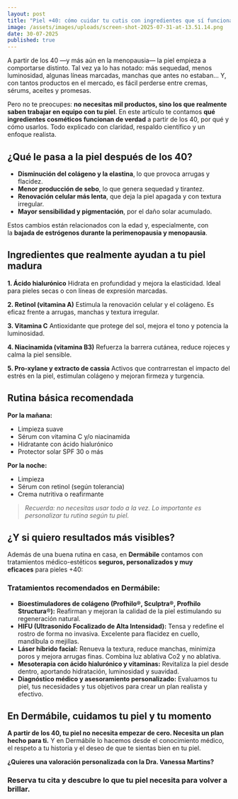 ```yaml
---
layout: post
title: "Piel +40: cómo cuidar tu cutis con ingredientes que sí funcionan"
image: /assets/images/uploads/screen-shot-2025-07-31-at-13.51.14.png
date: 30-07-2025
published: true
---
```

A partir de los 40 —y más aún en la menopausia— la piel empieza a comportarse distinto. Tal vez ya lo has notado: más sequedad, menos luminosidad, algunas líneas marcadas, manchas que antes no estaban… Y, con tantos productos en el mercado, es fácil perderse entre cremas, sérums, aceites y promesas.

Pero no te preocupes: **no necesitas mil productos, sino los que realmente saben trabajar en equipo con tu piel**. En este artículo te contamos **qué ingredientes cosméticos funcionan de verdad** a partir de los 40, por qué y cómo usarlos. Todo explicado con claridad, respaldo científico y un enfoque realista.

## ¿Qué le pasa a la piel después de los 40?

* **Disminución del colágeno y la elastina**, lo que provoca arrugas y flacidez.
* **Menor producción de sebo**, lo que genera sequedad y tirantez.
* **Renovación celular más lenta**, que deja la piel apagada y con textura irregular.
* **Mayor sensibilidad y pigmentación**, por el daño solar acumulado.

Estos cambios están relacionados con la edad y, especialmente, con la **bajada de estrógenos durante la perimenopausia y menopausia**.

## Ingredientes que realmente ayudan a tu piel madura

**1. Ácido hialurónico**
Hidrata en profundidad y mejora la elasticidad. Ideal para pieles secas o con líneas de expresión marcadas.

**2. Retinol (vitamina A)**
Estimula la renovación celular y el colágeno. Es eficaz frente a arrugas, manchas y textura irregular.

**3. Vitamina C**
Antioxidante que protege del sol, mejora el tono y potencia la luminosidad.

**4. Niacinamida (vitamina B3)**
Refuerza la barrera cutánea, reduce rojeces y calma la piel sensible.

**5. Pro-xylane y extracto de cassia**
Activos que contrarrestan el impacto del estrés en la piel, estimulan colágeno y mejoran firmeza y turgencia.

## Rutina básica recomendada

**Por la mañana:**

* Limpieza suave 
* Sérum con vitamina C y/o niacinamida
* Hidratante con ácido hialurónico
* Protector solar SPF 30 o más

**Por la noche:**

* Limpieza
* Sérum con retinol (según tolerancia)
* Crema nutritiva o reafirmante

> *Recuerda: no necesitas usar todo a la vez. Lo importante es personalizar tu rutina según tu piel.*

## ¿Y si quiero resultados más visibles?

Además de una buena rutina en casa, en **Dermábile** contamos con tratamientos médico-estéticos **seguros, personalizados y muy eficaces** para pieles +40:

### Tratamientos recomendados en Dermábile:

* **Bioestimuladores de colágeno (Profhilo®, Sculptra®, Profhilo Structura**®**):**
  Reafirman y mejoran la calidad de la piel estimulando su regeneración natural.
* **HIFU (Ultrasonido Focalizado de Alta Intensidad):**
  Tensa y redefine el rostro de forma no invasiva. Excelente para flacidez en cuello, mandíbula o mejillas.
* **Láser híbrido facial:**
  Renueva la textura, reduce manchas, minimiza poros y mejora arrugas finas. Combina luz ablativa Co2 y no ablativa.
* **Mesoterapia con ácido hialurónico y vitaminas:**
  Revitaliza la piel desde dentro, aportando hidratación, luminosidad y suavidad.
* **Diagnóstico médico y asesoramiento personalizado:**
  Evaluamos tu piel, tus necesidades y tus objetivos para crear un plan realista y efectivo.

## En Dermábile, cuidamos tu piel y tu momento

**A partir de los 40, tu piel no necesita empezar de cero. Necesita un plan hecho para ti.**
Y en Dermábile lo hacemos desde el conocimiento médico, el respeto a tu historia y el deseo de que te sientas bien en tu piel.

**¿Quieres una valoración personalizada con la Dra. Vanessa Martins?**

### Reserva tu cita y descubre lo que tu piel necesita para volver a brillar.
